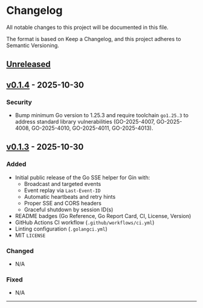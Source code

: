 # Changelog

All notable changes to this project will be documented in this file.

The format is based on Keep a Changelog, and this project adheres to Semantic Versioning.

## [Unreleased]

## [v0.1.4] - 2025-10-30

### Security
- Bump minimum Go version to 1.25.3 and require toolchain `go1.25.3` to address standard library vulnerabilities (GO-2025-4007, GO-2025-4008, GO-2025-4010, GO-2025-4011, GO-2025-4013).

## [v0.1.3] - 2025-10-30

### Added
- Initial public release of the Go SSE helper for Gin with:
  - Broadcast and targeted events
  - Event replay via `Last-Event-ID`
  - Automatic heartbeats and retry hints
  - Proper SSE and CORS headers
  - Graceful shutdown by session ID(s)
- README badges (Go Reference, Go Report Card, CI, License, Version)
- GitHub Actions CI workflow (`.github/workflows/ci.yml`)
- Linting configuration (`.golangci.yml`)
- MIT `LICENSE`

### Changed
- N/A

### Fixed
- N/A

---

[Unreleased]: https://github.com/dan-sherwin/go-sse/compare/v0.1.4...HEAD
[v0.1.4]: https://github.com/dan-sherwin/go-sse/compare/v0.1.3...v0.1.4
[v0.1.3]: https://github.com/dan-sherwin/go-sse/releases/tag/v0.1.3
